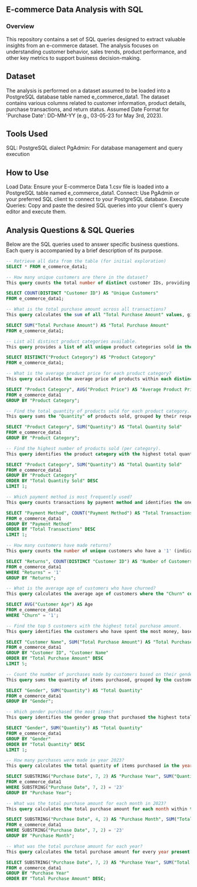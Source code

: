 ## E-commerce Data Analysis with SQL
### Overview
This repository contains a set of SQL queries designed to extract valuable insights from an e-commerce dataset. The analysis focuses on understanding customer behavior, sales trends, product performance, and other key metrics to support business decision-making.

## Dataset
The analysis is performed on a dataset assumed to be loaded into a PostgreSQL database table named e_commerce_data1. The dataset contains various columns related to customer information, product details, purchase transactions, and return status.
Assumed Date Format for 'Purchase Date': DD-MM-YY (e.g., 03-05-23 for May 3rd, 2023).

## Tools Used
SQL: PostgreSQL dialect
PgAdmin: For database management and query execution

## How to Use
Load Data: Ensure your E-commerce Data 1.csv file is loaded into a PostgreSQL table named e_commerce_data1.
Connect: Use PgAdmin or your preferred SQL client to connect to your PostgreSQL database.
Execute Queries: Copy and paste the desired SQL queries into your client's query editor and execute them.

## Analysis Questions & SQL Queries
Below are the SQL queries used to answer specific business questions. Each query is accompanied by a brief description of its purpose.

```sql
-- Retrieve all data from the table (for initial exploration)
SELECT * FROM e_commerce_data1;

-- How many unique customers are there in the dataset?
This query counts the total number of distinct customer IDs, providing an understanding of the customer base size.

SELECT COUNT(DISTINCT "Customer ID") AS "Unique Customers"
FROM e_commerce_data1;

-- What is the total purchase amount across all transactions?
This query calculates the sum of all "Total Purchase Amount" values, giving the overall revenue generated.

SELECT SUM("Total Purchase Amount") AS "Total Purchase Amount"
FROM e_commerce_data1;

-- List all distinct product categories available.
This query provides a list of all unique product categories sold in the e-commerce store.

SELECT DISTINCT("Product Category") AS "Product Category"
FROM e_commerce_data1;

-- What is the average product price for each product category?
This query calculates the average price of products within each distinct product category.

SELECT "Product Category", AVG("Product Price") AS "Average Product Price"
FROM e_commerce_data1
GROUP BY "Product Category";

-- Find the total quantity of products sold for each product category.
This query sums the "Quantity" of products sold, grouped by their respective categories.

SELECT "Product Category", SUM("Quantity") AS "Total Quantity Sold"
FROM e_commerce_data1
GROUP BY "Product Category";

-- Find the highest number of products sold (per category).
This query identifies the product category with the highest total quantity of products sold.

SELECT "Product Category", SUM("Quantity") AS "Total Quantity Sold"
FROM e_commerce_data1
GROUP BY "Product Category"
ORDER BY "Total Quantity Sold" DESC
LIMIT 1;

-- Which payment method is most frequently used?
This query counts transactions by payment method and identifies the one with the highest count.

SELECT "Payment Method", COUNT("Payment Method") AS "Total Transactions"
FROM e_commerce_data1
GROUP BY "Payment Method"
ORDER BY "Total Transactions" DESC
LIMIT 1;

-- How many customers have made returns?
This query counts the number of unique customers who have a '1' (indicating a return) in the "Returns" column. Note: "Returns" column is treated as TEXT.

SELECT "Returns", COUNT(DISTINCT "Customer ID") AS "Number of Customers"
FROM e_commerce_data1
WHERE "Returns" = '1'
GROUP BY "Returns";

-- What is the average age of customers who have churned?
This query calculates the average age of customers where the "Churn" column is marked as '1' (indicating churn). Note: "Churn" column is treated as TEXT.

SELECT AVG("Customer Age") AS Age
FROM e_commerce_data1
WHERE "Churn" = '1';

-- Find the top 5 customers with the highest total purchase amount.
This query identifies the customers who have spent the most money, based on their total purchase amount.

SELECT "Customer Name", SUM("Total Purchase Amount") AS "Total Purchase Amount"
FROM e_commerce_data1
GROUP BY "Customer ID", "Customer Name"
ORDER BY "Total Purchase Amount" DESC
LIMIT 5;

-- Count the number of purchases made by customers based on their gender.
This query sums the quantity of items purchased, grouped by the customer's gender.
```
```sql
SELECT "Gender", SUM("Quantity") AS "Total Quantity"
FROM e_commerce_data1
GROUP BY "Gender";

-- Which gender purchased the most items?
This query identifies the gender group that purchased the highest total quantity of items.

SELECT "Gender", SUM("Quantity") AS "Total Quantity"
FROM e_commerce_data1
GROUP BY "Gender"
ORDER BY "Total Quantity" DESC
LIMIT 1;

-- How many purchases were made in year 2023?
This query calculates the total quantity of items purchased in the year '23' (2023), extracting the year from the 'Purchase Date' text column.

SELECT SUBSTRING("Purchase Date", 7, 2) AS "Purchase Year", SUM("Quantity") AS "Number of Purchases"
FROM e_commerce_data1
WHERE SUBSTRING("Purchase Date", 7, 2) = '23'
GROUP BY "Purchase Year";

-- What was the total purchase amount for each month in 2023?
This query calculates the total purchase amount for each month within the year '23' (2023), extracting month and year from the 'Purchase Date' text column.

SELECT SUBSTRING("Purchase Date", 4, 2) AS "Purchase Month", SUM("Total Purchase Amount") AS "Total Purchase Amount"
FROM e_commerce_data1
WHERE SUBSTRING("Purchase Date", 7, 2) = '23'
GROUP BY "Purchase Month";

-- What was the total purchase amount for each year?
This query calculates the total purchase amount for every year present in the dataset, extracting the year from the 'Purchase Date' text column.

SELECT SUBSTRING("Purchase Date", 7, 2) AS "Purchase Year", SUM("Total Purchase Amount") AS "Total Purchase Amount"
FROM e_commerce_data1
GROUP BY "Purchase Year"
ORDER BY "Total Purchase Amount" DESC;
